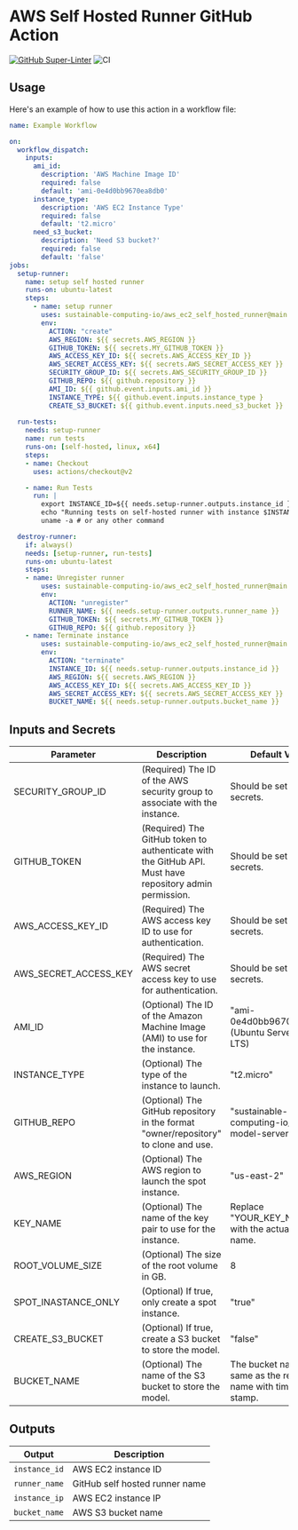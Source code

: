 # AWS Self Hosted Runner GitHub Action

[![GitHub Super-Linter](https://github.com/sustainable-computing-io/aws_ec2_self_hosted_runner/actions/workflows/linter.yml/badge.svg)](https://github.com/super-linter/super-linter)
![CI](https://github.com/sustainable-computing-io/aws_ec2_self_hosted_runner/actions/workflows/pr.yml/badge.svg)

## Usage

Here's an example of how to use this action in a workflow file:

```yaml
name: Example Workflow

on:
  workflow_dispatch:
    inputs:
      ami_id:
        description: 'AWS Machine Image ID'
        required: false
        default: 'ami-0e4d0bb9670ea8db0'
      instance_type:
        description: 'AWS EC2 Instance Type'
        required: false
        default: 't2.micro'
      need_s3_bucket:
        description: 'Need S3 bucket?'
        required: false
        default: 'false'
jobs:
  setup-runner:
    name: setup self hosted runner
    runs-on: ubuntu-latest
    steps:
      - name: setup runner
        uses: sustainable-computing-io/aws_ec2_self_hosted_runner@main
        env:
          ACTION: "create"
          AWS_REGION: ${{ secrets.AWS_REGION }}
          GITHUB_TOKEN: ${{ secrets.MY_GITHUB_TOKEN }}
          AWS_ACCESS_KEY_ID: ${{ secrets.AWS_ACCESS_KEY_ID }}
          AWS_SECRET_ACCESS_KEY: ${{ secrets.AWS_SECRET_ACCESS_KEY }}
          SECURITY_GROUP_ID: ${{ secrets.AWS_SECURITY_GROUP_ID }}
          GITHUB_REPO: ${{ github.repository }}
          AMI_ID: ${{ github.event.inputs.ami_id }}
          INSTANCE_TYPE: ${{ github.event.inputs.instance_type }
          CREATE_S3_BUCKET: ${{ github.event.inputs.need_s3_bucket }}
  
  run-tests:
    needs: setup-runner
    name: run tests
    runs-on: [self-hosted, linux, x64]
    steps:
    - name: Checkout
      uses: actions/checkout@v2

    - name: Run Tests
      run: |
        export INSTANCE_ID=${{ needs.setup-runner.outputs.instance_id }}
        echo "Running tests on self-hosted runner with instance $INSTANCE_ID"
        uname -a # or any other command

  destroy-runner:
    if: always()
    needs: [setup-runner, run-tests]
    runs-on: ubuntu-latest
    steps:
    - name: Unregister runner
        uses: sustainable-computing-io/aws_ec2_self_hosted_runner@main
        env:
          ACTION: "unregister"
          RUNNER_NAME: ${{ needs.setup-runner.outputs.runner_name }}
          GITHUB_TOKEN: ${{ secrets.MY_GITHUB_TOKEN }}
          GITHUB_REPO: ${{ github.repository }}
    - name: Terminate instance
        uses: sustainable-computing-io/aws_ec2_self_hosted_runner@main
        env:
          ACTION: "terminate"        
          INSTANCE_ID: ${{ needs.setup-runner.outputs.instance_id }}
          AWS_REGION: ${{ secrets.AWS_REGION }}
          AWS_ACCESS_KEY_ID: ${{ secrets.AWS_ACCESS_KEY_ID }}
          AWS_SECRET_ACCESS_KEY: ${{ secrets.AWS_SECRET_ACCESS_KEY }}
          BUCKET_NAME: ${{ needs.setup-runner.outputs.bucket_name }}
```

## Inputs and Secrets

| Parameter            | Description                                                                                           | Default Value                            |
|----------------------|-------------------------------------------------------------------------------------------------------|------------------------------------------|
| SECURITY_GROUP_ID    | (Required) The ID of the AWS security group to associate with the instance.                                      |  Should be set in secrets. |
| GITHUB_TOKEN         | (Required) The GitHub token to authenticate with the GitHub API. Must have repository admin permission.          | Should be set in secrets. |
| AWS_ACCESS_KEY_ID    | (Required) The AWS access key ID to use for authentication.                                                      | Should be set in secrets. |
| AWS_SECRET_ACCESS_KEY| (Required) The AWS secret access key to use for authentication.                                                  | Should be set in secrets. |
| AMI_ID               | (Optional) The ID of the Amazon Machine Image (AMI) to use for the instance.                                     | "ami-0e4d0bb9670ea8db0" (Ubuntu Server 20.04 LTS) |
| INSTANCE_TYPE        | (Optional) The type of the instance to launch.                                                                   | "t2.micro"                               |
| GITHUB_REPO          | (Optional) The GitHub repository in the format "owner/repository" to clone and use.                              | "sustainable-computing-io/kepler-model-server" |
| AWS_REGION           | (Optional) The AWS region to launch the spot instance.                                                           | "us-east-2"                              |
| KEY_NAME             | (Optional) The name of the key pair to use for the instance.                                                     | Replace "YOUR_KEY_NAME" with the actual key pair name. |
| ROOT_VOLUME_SIZE     | (Optional) The size of the root volume in GB.                                                                    | 8                                      |
| SPOT_INASTANCE_ONLY  | (Optional) If true, only create a spot instance.                                                                 | "true"                                   |
| CREATE_S3_BUCKET     | (Optional) If true, create a S3 bucket to store the model.                                                       | "false"                                  |
| BUCKET_NAME          | (Optional) The name of the S3 bucket to store the model.                                                         | The bucket name is the same as the repository name with time date stamp. |

## Outputs

| Output | Description             |
| ------ | ----------------------- |
| `instance_id` | AWS EC2 instance ID |
| `runner_name` | GitHub self hosted runner name |
| `instance_ip` | AWS EC2 instance IP |
| `bucket_name` | AWS S3 bucket name |

